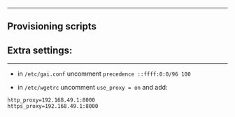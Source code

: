 
------------
Provisioning scripts
------------


## Extra settings:
---------
- in `/etc/gai.conf` uncomment `precedence ::ffff:0:0/96 100`

- in `/etc/wgetrc` uncomment `use_proxy = on` and add:
```
http_proxy=192.168.49.1:8000
https_proxy=192.168.49.1:8000
```
